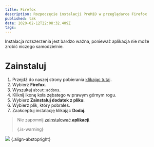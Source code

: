 ```yaml
---
title: Firefox
description: Rozpoczęcie instalacji PreMiD w przeglądarce Firefox
published: tak
date: 2020-02-12T22:08:32.409Z
tags:
---
```


Instalacja rozszerzenia jest bardzo ważna, ponieważ aplikacja nie może zrobić niczego samodzielnie.

# Zainstaluj
1. Przejdź do naszej strony pobierania [klikając tutaj](https://premid.app/downloads).
2. Wybierz **Firefox**.
3. Wyszukaj `about:addons`.
4. Kliknij ikonę koła zębatego w prawym górnym rogu.
5. Wybierz **Zainstaluj dodatek z pliku**.
6. Wybierz plik, który pobrałeś.
7. Zaakceptuj instalację klikając **Dodaj**.

> Nie zapomnij [zainstalować **aplikacji**](/install). 
> 
> {.is-warning}

![](https://img.icons8.com/color/2x/firefox.png) {.align-abstopright}